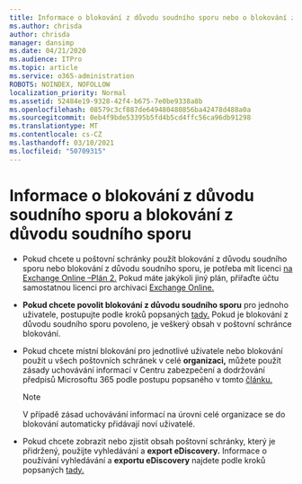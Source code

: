 ```yaml
---
title: Informace o blokování z důvodu soudního sporu nebo o blokování z důvodu soudního sporu
ms.author: chrisda
author: chrisda
manager: dansimp
ms.date: 04/21/2020
ms.audience: ITPro
ms.topic: article
ms.service: o365-administration
ROBOTS: NOINDEX, NOFOLLOW
localization_priority: Normal
ms.assetid: 52484e19-9328-42f4-b675-7e0be9338a8b
ms.openlocfilehash: 08579c3cf887de649480480856ba42478d488a0a
ms.sourcegitcommit: 0eb4f9bde53395b5fd4b5cd4ffc56ca96db91298
ms.translationtype: MT
ms.contentlocale: cs-CZ
ms.lasthandoff: 03/10/2021
ms.locfileid: "50709315"
---
```

# <a name="about-litigation-holds-and-in-place-holds"></a>Informace o blokování z důvodu soudního sporu a blokování z důvodu soudního sporu

- Pokud chcete u poštovní schránky použít blokování z důvodu soudního sporu nebo blokování z důvodu soudního sporu, je potřeba mít licenci [na Exchange Online –Plán 2.](https://docs.microsoft.com/office365/servicedescriptions/office-365-platform-service-description/office-365-plan-options) Pokud máte jakýkoli jiný plán, přiřaďte účtu samostatnou licenci pro archivaci [Exchange Online.](https://docs.microsoft.com/office365/servicedescriptions/exchange-online-archiving-service-description/exchange-online-archiving-service-description) 
    
- **Pokud chcete povolit blokování z důvodu soudního sporu** pro jednoho uživatele, postupujte podle kroků popsaných [tady.](https://docs.microsoft.com/microsoft-365/compliance/create-a-litigation-hold?view=o365-worldwide#place-a-mailbox-on-litigation-hold) Pokud je blokování z důvodu soudního sporu povoleno, je veškerý obsah v poštovní schránce blokování.
    
- Pokud chcete  místní blokování pro jednotlivé uživatele nebo blokování použít u všech poštovních schránek v celé **organizaci,** můžete použít zásady uchovávání informací v Centru zabezpečení a dodržování předpisů Microsoftu 365 podle postupu popsaného v tomto [článku.](https://docs.microsoft.com/microsoft-365/compliance/retention-policies)
    
    > [!NOTE]
    > V případě zásad uchovávání informací na úrovni celé organizace se do blokování automaticky přidávají noví uživatelé. 
  
- Pokud chcete zobrazit nebo zjistit obsah poštovní schránky, který je přidržený, použijte vyhledávání a **export eDiscovery.** Informace o používání vyhledávání a **exportu eDiscovery** najdete podle kroků popsaných [tady.](https://docs.microsoft.com/microsoft-365/compliance/export-search-results)
    

